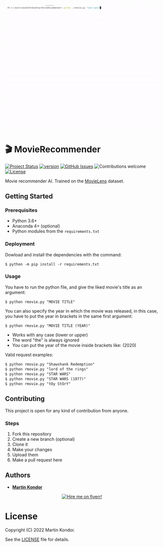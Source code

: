 <p align="center">
    <img src="docs/img/readme.gif" width="700">
</p>

# 🎬 MovieRecommender

[![Project Status](https://img.shields.io/badge/status-active-brightgreen.svg)](https://github.com/MartinKondor/MovieRecommender/)
[![version](https://img.shields.io/badge/version-2020.01-brightgreen.svg)](https://github.com/MartinKondor/MovieRecommender)
[![GitHub Issues](https://img.shields.io/github/issues/MartinKondor/MovieRecommender.svg)](https://github.com/MartinKondor/MovieRecommender/issues)
![Contributions welcome](https://img.shields.io/badge/contributions-welcome-blue.svg)
[![License](https://img.shields.io/badge/license-MIT-blue.svg)](https://opensource.org/licenses/MIT)

Movie recommender AI. Trained on the [MovieLens](https://grouplens.org/datasets/movielens/) dataset.

## Getting Started

### Prerequisites

* Python 3.6+
* Anaconda 4+ (optional)
* Python modules from the `requirements.txt`

### Deployment

Dowload and install the dependencies with the command:

```
$ python -m pip install -r requirements.txt
```

### Usage

You have to run the python file, and give the liked movie's title as an argument:
```
$ python rmovie.py "MOVIE TITLE"
```

You can also specify the year in which the movie was released, in this case, you have to put the year in brackets in the same first argument:
```
$ python rmovie.py "MOVIE TITLE (YEAR)"
```

* Works with any case (lower or upper)
* The word "the" is always ignored
* You can put the year of the movie inside brackets like: (2020)

Valid request examples:

```
$ python rmovie.py "Shawshank Redemption"
$ python rmovie.py "lord of the rings"
$ python rmovie.py "STAR WARS"
$ python rmovie.py "STAR WARS (1977)"
$ python rmovie.py "tOy StOrY"
```

## Contributing

This project is open for any kind of contribution from anyone.

### Steps

1. Fork this repository
2. Create a new branch (optional)
3. Clone it
4. Make your changes
5. Upload them
6. Make a pull request here

## Authors

* **[Martin Kondor](https://github.com/MartinKondor)**

<p align="center">
<a title="Fiverr" href="https://www.fiverr.com/martinkondor">
<img id="fiverr-img" class="img-responsive" alt="Hire me on fiverr!" title="Hire me on fiverr!" src="https://martinkondor.github.io/img/hire_me_on_fiverr_button.png" width="222">
</a>
</p>

# License

Copyright (C) 2022 Martin Kondor.

See the [LICENSE](LICENSE) file for details.
